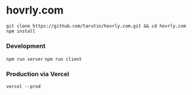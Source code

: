 # hovrly.com

`git clone https://github.com/tarutin/hovrly.com.git && cd hovrly.com`
`npm install`

### Development

`npm run server`
`npm run client`

### Production via Vercel

`vercel --prod`
